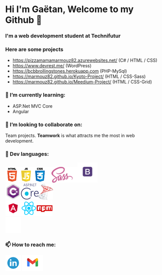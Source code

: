 # Hi I'm Gaëtan, Welcome to my Github 👋

### I'm a web development student at Technifutur

### Here are some projects

- https://pizzamamamarmouz82.azurewebsites.net/ (C# / HTML / CSS)
- https://www.devrest.me/ (WordPress)
- https://bcbbrollingstones.herokuapp.com (PHP-MySql)
- https://marmouz82.github.io/Kyoto-Project/ (HTML / CSS-Sass)
- https://marmouz82.github.io/Meedium-Project/ (HTML / CSS-Grid)

### 🌱 I’m currently learning:

- ASP.Net MVC Core
- Angular

### 👯 I’m looking to collaborate on:

Team projects. **Teamwork** is what attracts me the most in web development.

### 💬 Dev languages:

<img src="./images/html-css-js.png" height="50px" /><img src="./images/sass.png" height="50px" /><img src="./images/bootstrap.png" height="65px" />  
<img src="./images/CSharp.png" height="50px" /><img src="./images/core.png" height="50px" /><img src="./images/sqlServer.png" height="50px" />  
<img src="./images/angular.png" height="50px" /><img src="./images/react.png" height="50px" /><img src="./images/npm.png" height="50px" />  
<img src="./images/github.png" height="50px" />

### 📫 How to reach me:

[<img src="https://github.com/Marmouz82/images/blob/main/linkedin.png?raw=true" height="50px" />](https://www.linkedin.com/in/ga%C3%ABtan-massart/) <a href="mailto:gtn.massart@gmail.com"><img src="https://github.com/Marmouz82/images/blob/main/Web-dev-logo/Gmail-logo.png?raw=true" height="50px" /></a>
